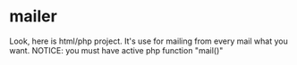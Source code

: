 # mailer

Look, here is html/php project. It's use for mailing from every mail what you want.
NOTICE: you must have active php function "mail()"
